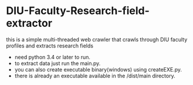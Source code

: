 # DIU-Faculty-Research-field-extractor
this is a simple multi-threaded web crawler that crawls through DIU faculty profiles and extracts research fields


* need python 3.4 or later to run.
* to extract data just run the main.py.
* you can also create executable binary(windows) using createEXE.py.
* there is already an executable available in the /dist/main directory.
